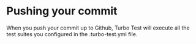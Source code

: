 # Pushing your commit

When you push your commit up to Github, Turbo Test will execute all the test suites you configured in the .turbo-test.yml file.

